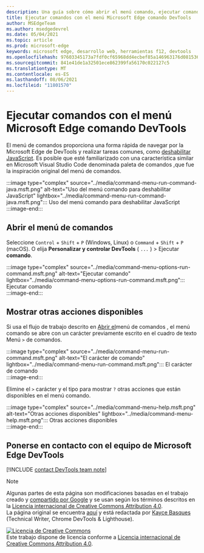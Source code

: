 ```yaml
---
description: Una guía sobre cómo abrir el menú comando, ejecutar comandos, revisar otras acciones y mucho más.
title: Ejecutar comandos con el menú Microsoft Edge comando DevTools
author: MSEdgeTeam
ms.author: msedgedevrel
ms.date: 05/04/2021
ms.topic: article
ms.prod: microsoft-edge
keywords: microsoft edge, desarrollo web, herramientas f12, devtools
ms.openlocfilehash: 97603345173a7fdf0cf65968dd4ecbef85a146963176d0815361004137461c71
ms.sourcegitcommit: 841e41de1a32501ece862399fa56170c022127c5
ms.translationtype: MT
ms.contentlocale: es-ES
ms.lasthandoff: 08/06/2021
ms.locfileid: "11801570"
---
```

<!-- Copyright Kayce Basques 

   Licensed under the Apache License, Version 2.0 (the "License");
   you may not use this file except in compliance with the License.
   You may obtain a copy of the License at

       https://www.apache.org/licenses/LICENSE-2.0

   Unless required by applicable law or agreed to in writing, software
   distributed under the License is distributed on an "AS IS" BASIS,
   WITHOUT WARRANTIES OR CONDITIONS OF ANY KIND, either express or implied.
   See the License for the specific language governing permissions and
   limitations under the License.  -->  
# <a name="run-commands-with-the-microsoft-edge-devtools-command-menu"></a>Ejecutar comandos con el menú Microsoft Edge comando DevTools  

El menú de comandos proporciona una forma rápida de navegar por la Microsoft Edge de DevTools y realizar tareas comunes, como [deshabilitar JavaScript][JavascriptDisable].  Es posible que esté familiarizado con una característica similar en Microsoft Visual Studio Code denominada paleta de comandos [,][VisualStudioCodeUICommandPalette]que fue la inspiración original del menú de comandos.  

:::image type="complex" source="../media/command-menu-run-command-java.msft.png" alt-text="Uso del menú comando para deshabilitar JavaScript" lightbox="../media/command-menu-run-command-java.msft.png":::
   Uso del menú comando para deshabilitar JavaScript  
:::image-end:::  

## <a name="open-the-command-menu"></a>Abrir el menú de comandos  

Seleccione `Control` + `Shift` + `P` \(Windows, Linux\) o `Command` + `Shift` + `P` \(macOS\). O elija **Personalizar y controlar DevTools** \( `...` \) > Ejecutar **comando**.  

:::image type="complex" source="../media/command-menu-options-run-command.msft.png" alt-text="Ejecutar comando" lightbox="../media/command-menu-options-run-command.msft.png":::
   Ejecutar comando  
:::image-end:::  

## <a name="display-other-available-actions"></a>Mostrar otras acciones disponibles  

Si usa el flujo de trabajo descrito en [Abrir el](#open-the-command-menu)menú de comandos , el menú comando se abre con un carácter previamente escrito en el cuadro de texto Menú `>` de comandos.  

:::image type="complex" source="../media/command-menu-run-command.msft.png" alt-text="El carácter de comando" lightbox="../media/command-menu-run-command.msft.png":::
   El carácter de comando  
:::image-end:::  

Elimine el `>` carácter y el tipo para mostrar `?` otras acciones que están disponibles en el menú comando.  

:::image type="complex" source="../media/command-menu-help.msft.png" alt-text="Otras acciones disponibles" lightbox="../media/command-menu-help.msft.png":::
   Otras acciones disponibles  
:::image-end:::  

## <a name="getting-in-touch-with-the-microsoft-edge-devtools-team"></a>Ponerse en contacto con el equipo de Microsoft Edge DevTools  

[!INCLUDE [contact DevTools team note](../includes/contact-devtools-team-note.md)]  

<!-- links -->  

[JavascriptDisable]: ../javascript/disable.md "Deshabilitar JavaScript con Microsoft Edge DevTools | Microsoft Docs"  

[VisualStudioCodeUICommandPalette]: https://code.visualstudio.com/docs/getstarted/userinterface#_command-palette "Paleta de comandos: Visual Studio Code interfaz de usuario"  

> [!NOTE]
> Algunas partes de esta página son modificaciones basadas en el trabajo creado y [compartido por Google][GoogleSitePolicies] y se usan según los términos descritos en la [Licencia internacional de Creative Commons Attribution 4.0][CCA4IL].  
> La página original se encuentra [aquí](https://developers.google.com/web/tools/chrome-devtools/command-menu/index) y está redactada por [Kayce Basques][KayceBasques] \(Technical Writer, Chrome DevTools \& Lighthouse\).  

[![Licencia de Creative Commons][CCby4Image]][CCA4IL]  
Este trabajo dispone de licencia conforme a [Licencia internacional de Creative Commons Attribution 4.0][CCA4IL].  

[CCA4IL]: https://creativecommons.org/licenses/by/4.0  
[CCby4Image]: https://i.creativecommons.org/l/by/4.0/88x31.png  
[GoogleSitePolicies]: https://developers.google.com/terms/site-policies  
[KayceBasques]: https://developers.google.com/web/resources/contributors#kayce-basques  
